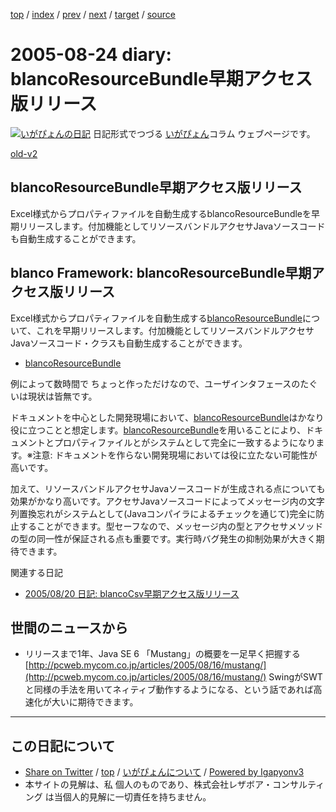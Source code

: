 [top](../index.html) 
 / [index](index.html) 
 / [prev](ig050820.html) 
 / [next](ig050825.html) 
 / [target](https://www.igapyon.jp/igapyon/diary/2005/ig050824.html) 
 / [source](https://github.com/igapyon/diary/blob/master/2005/ig050824.src.md) 

2005-08-24 diary: blancoResourceBundle早期アクセス版リリース
=====================================================================================================
[![いがぴょんの日記](https://www.igapyon.jp/igapyon/diary/images/iga200306s.jpg "いがぴょん")](https://www.igapyon.jp/igapyon/diary/memo/memoigapyon.html) 日記形式でつづる [いがぴょん](https://www.igapyon.jp/igapyon/diary/memo/memoigapyon.html)コラム ウェブページです。

[old-v2](ig050824-orig.html)

## blancoResourceBundle早期アクセス版リリース

Excel様式からプロパティファイルを自動生成するblancoResourceBundleを早期リリースします。付加機能としてリソースバンドルアクセサJavaソースコードも自動生成することができます。


## blanco Framework: blancoResourceBundle早期アクセス版リリース

Excel様式からプロパティファイルを自動生成する[blancoResourceBundle](https://www.igapyon.jp/blanco/blancoresourcebundle.html)について、これを早期リリースします。付加機能としてリソースバンドルアクセサJavaソースコード・クラスも自動生成することができます。

* [blancoResourceBundle](https://www.igapyon.jp/blanco/blancoresourcebundle.html)

例によって数時間で ちょっと作っただけなので、ユーザインタフェースのたぐいは現状は皆無です。

ドキュメントを中心とした開発現場において、[blancoResourceBundle](https://www.igapyon.jp/blanco/blancoresourcebundle.html)はかなり役に立つことと想定します。[blancoResourceBundle](https://www.igapyon.jp/blanco/blancoresourcebundle.html)を用いることにより、ドキュメントとプロパティファイルとがシステムとして完全に一致するようになります。※注意: ドキュメントを作らない開発現場においては役に立たない可能性が高いです。

加えて、リソースバンドルアクセサJavaソースコードが生成される点についても効果がかなり高いです。アクセサJavaソースコードによってメッセージ内の文字列置換忘れがシステムとして(Javaコンパイラによるチェックを通じて)完全に防止することができます。型セーフなので、メッセージ内の型とアクセサメソッドの型の同一性が保証される点も重要です。実行時バグ発生の抑制効果が大きく期待できます。

関連する日記

* [2005/08/20 日記: blancoCsv早期アクセス版リリース](ig050820.html)

## 世間のニュースから

* リリースまで1年、Java SE 6 「Mustang」の概要を一足早く把握する
  [http://pcweb.mycom.co.jp/articles/2005/08/16/mustang/](http://pcweb.mycom.co.jp/articles/2005/08/16/mustang/)
  SwingがSWTと同様の手法を用いてネィティブ動作するようになる、という話であれば高速化が大いに期待できます。


----------------------------------------------------------------------------------------------------

## この日記について

* [Share on Twitter](https://twitter.com/intent/tweet?hashtags=igapyon%2Cdiary%2C%E3%81%84%E3%81%8C%E3%81%B4%E3%82%87%E3%82%93&text=blancoResourceBundle%E6%97%A9%E6%9C%9F%E3%82%A2%E3%82%AF%E3%82%BB%E3%82%B9%E7%89%88%E3%83%AA%E3%83%AA%E3%83%BC%E3%82%B9&url=https%3A%2F%2Fwww.igapyon.jp%2Figapyon%2Fdiary%2F2005%2Fig050824.html) / [top](../index.html) / [いがぴょんについて](https://www.igapyon.jp/igapyon/diary/memo/memoigapyon.html) / [Powered by Igapyonv3](https://github.com/igapyon/igapyonv3)
* 本サイトの見解は、私 個人のものであり、株式会社レザボア・コンサルティング は当個人的見解に一切責任を持ちません。 
